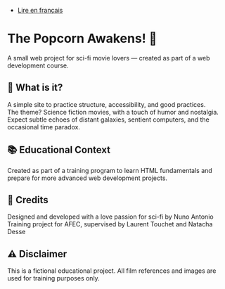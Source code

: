 - [Lire en français](README.fr.md)

# The Popcorn Awakens! 🍿 

A small web project for sci-fi movie lovers — created as part of a web development course.

## 🌌 What is it?

A simple site to practice structure, accessibility, and good practices.  
The theme? Science fiction movies, with a touch of humor and nostalgia.  
Expect subtle echoes of distant galaxies, sentient computers, and the occasional time paradox.

## 📚 Educational Context

Created as part of a training program to learn HTML fundamentals and prepare for more advanced web development projects.

## 🤖 Credits

Designed and developed with a love passion for sci-fi by Nuno Antonio     
Training project for AFEC, supervised by Laurent Touchet and Natacha Desse

## ⚠️ Disclaimer

This is a fictional educational project. All film references and images are used for training purposes only.